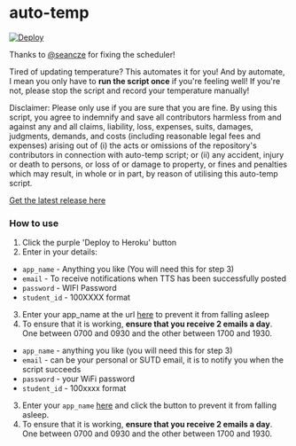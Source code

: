 # auto-temp

[![Deploy](https://www.herokucdn.com/deploy/button.svg)](https://heroku.com/deploy?template=https://github.com/shohamc1/auto-temp/tree/heroku)

Thanks to [@seancze](https://www.github.com/seancze/) for fixing the scheduler!

Tired of updating temperature? This automates it for you!
And by automate, I mean you only have to **run the script once** if you're feeling well!
If you're not, please stop the script and record your temperature manually!

Disclaimer: Please only use if you are sure that you are fine.
By using this script, you agree to indemnify and save all contributors harmless from and against any and all claims, liability, loss, expenses, suits, damages, judgments, demands, and costs (including reasonable legal fees and expenses) arising out of (i) the acts or omissions of the repository's contributors in connection with auto-temp script; or (ii) any accident, injury or death to persons, or loss of or damage to property, or fines and penalties which may result, in whole or in part, by reason of utilising this auto-temp script.

[Get the latest release here](https://github.com/shohamc1/auto-temp/releases)

### How to use

1. Click the purple 'Deploy to Heroku' button
2. Enter in your details:
- `app_name` - Anything you like (You will need this for step 3)
- `email` - To receive notifications when TTS has been successfully posted
- `password` - WIFI Password
- `student_id` - 100XXXX format
3. Enter your app_name at the url [here](https://kaffeine.herokuapp.com/) to prevent it from falling asleep
4. To ensure that it is working, **ensure that you receive 2 emails a day**. One between 0700 and 0930 and the other between 1700 and 1930.


- `app_name` - anything you like (you will need this for step 3)
- `email` - can be your personal or SUTD email, it is to notify you when the script succeeds
- `password` - your WiFi password
- `student_id` - 100xxxx format

3. Enter your `app_name` [here](https://kaffeine.herokuapp.com/) and click the button to prevent it from falling asleep.
4. To ensure that it is working, **ensure that you receive 2 emails a day**. One between 0700 and 0930 and the other between 1700 and 1930.
